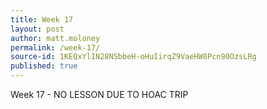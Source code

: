 ```yaml
---
title: Week 17
layout: post
author: matt.moloney
permalink: /week-17/
source-id: 1KEQxYlIN28NSbbeH-oHuIirqZ9VaeHW8Pcn90OzsLRg
published: true
---
```

Week 17 - NO LESSON DUE TO HOAC TRIP

